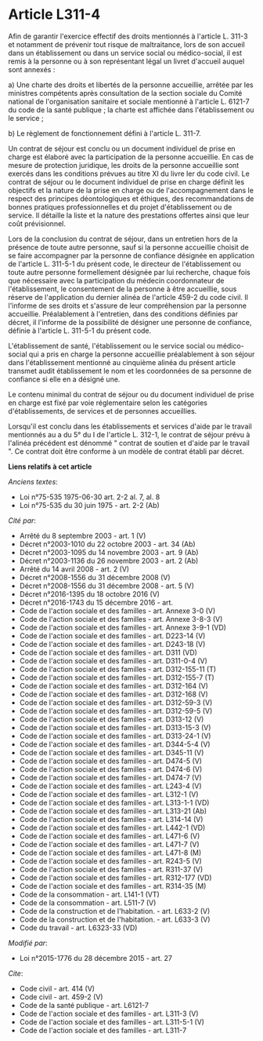# Article L311-4

Afin de garantir l'exercice effectif des droits mentionnés à l'article L. 311-3 et notamment de prévenir tout risque de
maltraitance, lors de son accueil dans un établissement ou dans un service social ou médico-social, il est remis à la
personne ou à son représentant légal un livret d'accueil auquel sont annexés : 

a) Une charte des droits et libertés de la personne accueillie, arrêtée par les ministres compétents après consultation de la
section sociale du Comité national de l'organisation sanitaire et sociale mentionné à l'article L. 6121-7 du code de la santé
publique ; la charte est affichée dans l'établissement ou le service ; 

b) Le règlement de fonctionnement défini à l'article L. 311-7. 

Un contrat de séjour est conclu ou un document individuel de prise en charge est élaboré avec la participation de la personne
accueillie. En cas de mesure de protection juridique, les droits de la personne accueillie sont exercés dans les conditions
prévues au titre XI du livre Ier du code civil. Le contrat de séjour ou le document individuel de prise en charge définit les
objectifs et la nature de la prise en charge ou de l'accompagnement dans le respect des principes déontologiques et éthiques,
des recommandations de bonnes pratiques professionnelles et du projet d'établissement ou de service. Il détaille la liste et
la nature des prestations offertes ainsi que leur coût prévisionnel. 

Lors de la conclusion du contrat de séjour, dans un entretien hors de la présence de toute autre personne, sauf si la
personne accueillie choisit de se faire accompagner par la personne de confiance désignée en application de l'article L.
311-5-1 du présent code, le directeur de l'établissement ou toute autre personne formellement désignée par lui recherche,
chaque fois que nécessaire avec la participation du médecin coordonnateur de l'établissement, le consentement de la personne
à être accueillie, sous réserve de l'application du dernier alinéa de l'article 459-2 du code civil. Il l'informe de ses
droits et s'assure de leur compréhension par la personne accueillie. Préalablement à l'entretien, dans des conditions
définies par décret, il l'informe de la possibilité de désigner une personne de confiance, définie à l'article L. 311-5-1 du
présent code. 

L'établissement de santé, l'établissement ou le service social ou médico-social qui a pris en charge la personne accueillie
préalablement à son séjour dans l'établissement mentionné au cinquième alinéa du présent article transmet audit établissement
le nom et les coordonnées de sa personne de confiance si elle en a désigné une. 

Le contenu minimal du contrat de séjour ou du document individuel de prise en charge est fixé par voie réglementaire selon
les catégories d'établissements, de services et de personnes accueillies. 

Lorsqu'il est conclu dans les établissements et services d'aide par le travail mentionnés au a du 5° du I de l'article L.
312-1, le contrat de séjour prévu à l'alinéa précédent est dénommé " contrat de soutien et d'aide par le travail ". Ce
contrat doit être conforme à un modèle de contrat établi par décret.

**Liens relatifs à cet article**

_Anciens textes_:

  - Loi n°75-535 1975-06-30 art. 2-2 al. 7, al. 8
  - Loi n°75-535 du 30 juin 1975 - art. 2-2 (Ab)

_Cité par_:

  - Arrêté du 8 septembre 2003 - art. 1 (V)
  - Décret n°2003-1010 du 22 octobre 2003 - art. 34 (Ab)
  - Décret n°2003-1095 du 14 novembre 2003 - art. 9 (Ab)
  - Décret n°2003-1136 du 26 novembre 2003 - art. 2 (Ab)
  - Arrêté du 14 avril 2008 - art. 2 (V)
  - Décret n°2008-1556 du 31 décembre 2008 (V)
  - Décret n°2008-1556 du 31 décembre 2008 - art. 5 (V)
  - Décret n°2016-1395 du 18 octobre 2016 (V)
  - Décret n°2016-1743 du 15 décembre 2016 - art.
  - Code de l'action sociale et des familles - art. Annexe 3-0 (V)
  - Code de l'action sociale et des familles - art. Annexe 3-8-3 (V)
  - Code de l'action sociale et des familles - art. Annexe 3-9-1 (VD)
  - Code de l'action sociale et des familles - art. D223-14 (V)
  - Code de l'action sociale et des familles - art. D243-18 (V)
  - Code de l'action sociale et des familles - art. D311 (VD)
  - Code de l'action sociale et des familles - art. D311-0-4 (V)
  - Code de l'action sociale et des familles - art. D312-155-11 (T)
  - Code de l'action sociale et des familles - art. D312-155-7 (T)
  - Code de l'action sociale et des familles - art. D312-164 (V)
  - Code de l'action sociale et des familles - art. D312-168 (V)
  - Code de l'action sociale et des familles - art. D312-59-3 (V)
  - Code de l'action sociale et des familles - art. D312-59-5 (V)
  - Code de l'action sociale et des familles - art. D313-12 (V)
  - Code de l'action sociale et des familles - art. D313-15-3 (V)
  - Code de l'action sociale et des familles - art. D313-24-1 (V)
  - Code de l'action sociale et des familles - art. D344-5-4 (V)
  - Code de l'action sociale et des familles - art. D345-11 (V)
  - Code de l'action sociale et des familles - art. D474-5 (V)
  - Code de l'action sociale et des familles - art. D474-6 (V)
  - Code de l'action sociale et des familles - art. D474-7 (V)
  - Code de l'action sociale et des familles - art. L243-4 (V)
  - Code de l'action sociale et des familles - art. L312-1 (V)
  - Code de l'action sociale et des familles - art. L313-1-1 (VD)
  - Code de l'action sociale et des familles - art. L313-21 (Ab)
  - Code de l'action sociale et des familles - art. L314-14 (V)
  - Code de l'action sociale et des familles - art. L442-1 (VD)
  - Code de l'action sociale et des familles - art. L471-6 (V)
  - Code de l'action sociale et des familles - art. L471-7 (V)
  - Code de l'action sociale et des familles - art. L471-8 (M)
  - Code de l'action sociale et des familles - art. R243-5 (V)
  - Code de l'action sociale et des familles - art. R311-37 (V)
  - Code de l'action sociale et des familles - art. R312-177 (VD)
  - Code de l'action sociale et des familles - art. R314-35 (M)
  - Code de la consommation - art. L141-1 (VT)
  - Code de la consommation - art. L511-7 (V)
  - Code de la construction et de l'habitation. - art. L633-2 (V)
  - Code de la construction et de l'habitation. - art. L633-3 (V)
  - Code du travail - art. L6323-33 (VD)

_Modifié par_:

  - Loi n°2015-1776 du 28 décembre 2015 - art. 27

_Cite_:

  - Code civil - art. 414 (V)
  - Code civil - art. 459-2 (V)
  - Code de la santé publique - art. L6121-7
  - Code de l'action sociale et des familles - art. L311-3 (V)
  - Code de l'action sociale et des familles - art. L311-5-1 (V)
  - Code de l'action sociale et des familles - art. L311-7
